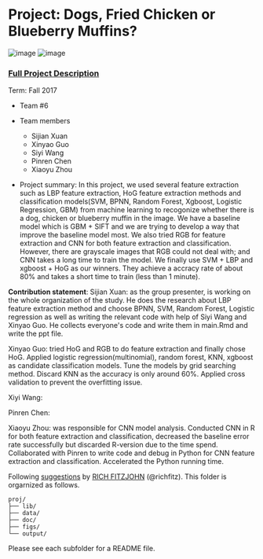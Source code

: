 # Project: Dogs, Fried Chicken or Blueberry Muffins?
![image](figs/chicken.jpg)
![image](figs/muffin.jpg)

### [Full Project Description](doc/project3_desc.md)

Term: Fall 2017

+ Team #6
+ Team members
	+ Sijian Xuan
	+ Xinyao Guo
	+ Siyi Wang
	+ Pinren Chen
	+ Xiaoyu Zhou

+ Project summary: In this project, we used several feature extraction such as LBP feature extraction, HoG feature extraction methods and classification models(SVM, BPNN, Random Forest, Xgboost, Logistic Regression, GBM) from machine learning to recogonize whether there is a dog, chicken or blueberry muffin in the image. We have a baseline model which is GBM + SIFT and we are trying to develop a way that improve the baseline model most. We also tried RGB for feature extraction and CNN for both feature extraction and classification. However, there are grayscale images that RGB could not deal with; and CNN takes a long time to train the model. We finally use SVM + LBP and xgboost + HoG as our winners. They achieve a accracy rate of about 80% and takes a short time to train (less than 1 minute).
	
**Contribution statement**: 
Sijian Xuan: as the group presenter, is working on the whole organization of the study. He does the research about LBP feature extraction method and choose BPNN, SVM, Random Forest, Logistic regression as well as writing the relevant code with help of Siyi Wang and Xinyao Guo. He collects everyone's code and write them in main.Rmd and write the ppt file.

Xinyao Guo: tried HoG and RGB to do feature extraction and finally chose HoG. Applied logistic regression(multinomial), random forest, KNN, xgboost as candidate classification models. Tune the models by grid searching method. Discard KNN as the accuracy is only around 60%. Applied cross validation to prevent the overfitting issue.

Xiyi Wang:

Pinren Chen:

Xiaoyu Zhou: was responsible for CNN model analysis. Conducted CNN in R for both feature extraction and classification, decreased the baseline error rate successfully but discarded R-version due to the time spend. Collaborated with Pinren to write code and debug in Python for CNN feature extraction and classification. Accelerated the Python running time.


Following [suggestions](http://nicercode.github.io/blog/2013-04-05-projects/) by [RICH FITZJOHN](http://nicercode.github.io/about/#Team) (@richfitz). This folder is orgarnized as follows.

```
proj/
├── lib/
├── data/
├── doc/
├── figs/
└── output/
```

Please see each subfolder for a README file.
